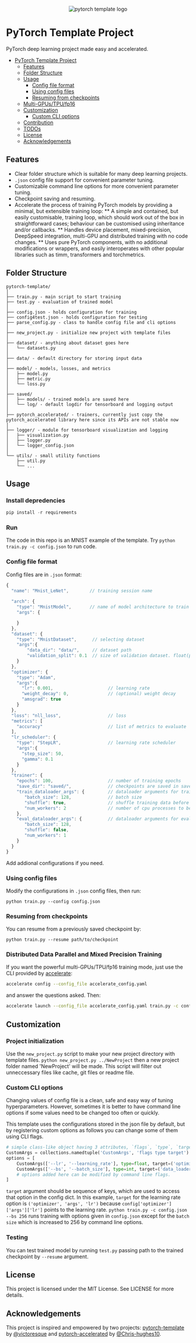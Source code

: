 <p align="center">
  <img src="docs/logo.png" alt="pytorch template logo">
</p>

# PyTorch Template Project
PyTorch deep learning project made easy and accelerated.
<!-- @import "[TOC]" {cmd="toc" depthFrom=1 depthTo=6 orderedList=false} -->

<!-- code_chunk_output -->

* [PyTorch Template Project](#pytorch-template-project)
	* [Features](#features)
	* [Folder Structure](#folder-structure)
	* [Usage](#usage)
		* [Config file format](#config-file-format)
		* [Using config files](#using-config-files)
		* [Resuming from checkpoints](#resuming-from-checkpoints)
    * [Multi-GPUs/TPU/fp16 ](#Distributed-Data-Parallel-and-Mixed-Precision-Training)
	* [Customization](#customization)
		* [Custom CLI options](#custom-cli-options)
	* [Contribution](#contribution)
	* [TODOs](#todos)
	* [License](#license)
	* [Acknowledgements](#acknowledgements)

<!-- /code_chunk_output -->

## Features
* Clear folder structure which is suitable for many deep learning projects.
* `.json` config file support for convenient parameter tuning.
* Customizable command line options for more convenient parameter tuning.
* Checkpoint saving and resuming.
* Accelerate the process of training PyTorch models by providing a minimal, but extensible training loop:
  ** A simple and contained, but easily customisable, training loop, which should work out of the box in straightforward cases; behaviour can be customised using inheritance and/or callbacks.
  ** Handles device placement, mixed-precision, DeepSpeed integration, multi-GPU and distributed training with no code changes.
  ** Uses pure PyTorch components, with no additional modifications or wrappers, and easily interoperates with other popular libraries such as timm, transformers and torchmetrics.

## Folder Structure
  ```
  pytorch-template/
  │
  ├── train.py - main script to start training
  ├── test.py - evaluation of trained model
  │
  ├── config.json - holds configuration for training
  ├── config4test.json - holds configuration for testing
  ├── parse_config.py - class to handle config file and cli options
  │
  ├── new_project.py - initialize new project with template files
  │
  ├── dataset/ - anything about dataset goes here
  │   └── datasets.py
  │
  ├── data/ - default directory for storing input data
  │
  ├── model/ - models, losses, and metrics
  │   ├── model.py
  │   ├── metric.py
  │   └── loss.py
  │
  ├── saved/
  │   ├── models/ - trained models are saved here
  │   └── log/ - default logdir for tensorboard and logging output
  │
  ├── pytorch_accelerated/ - trainers, currently just copy the pytorch_accelerated library here since its APIs are not stable now   
  │
  ├── logger/ - module for tensorboard visualization and logging
  │   ├── visualization.py
  │   ├── logger.py
  │   └── logger_config.json
  │  
  └── utils/ - small utility functions
      ├── util.py
      └── ...
  ```

## Usage
### Install depredencies
```py
pip install -r requirements
```
### Run
The code in this repo is an MNIST example of the template.
Try `python train.py -c config.json` to run code.

### Config file format
Config files are in `.json` format:
```javascript
{
  "name": "Mnist_LeNet",        // training session name
  
  "arch": {
    "type": "MnistModel",       // name of model architecture to train
    "args": {

    }                
  },
  "dataset": {
    "type": "MnistDataset",      // selecting dataset
    "args":{
        "data_dir": "data/",     // dataset path
        "validation_split": 0.1  // size of validation dataset. float(portion)
    }
  },
  "optimizer": {
    "type": "Adam",
    "args":{
      "lr": 0.001,                     // learning rate
      "weight_decay": 0,               // (optional) weight decay
      "amsgrad": true
    }
  },
  "loss": "nll_loss",                  // loss
  "metrics": [
    "accuracy"                         // list of metrics to evaluate
  ],                         
  "lr_scheduler": {
    "type": "StepLR",                  // learning rate scheduler
    "args":{
      "step_size": 50,          
      "gamma": 0.1
    }
  },
  "trainer": {
    "epochs": 100,                     // number of training epochs
    "save_dir": "saved/",              // checkpoints are saved in save_dir/models/name
    "train_dataloader_args": {         // dataloader arguments for training
       "batch_size": 128,              // batch size
       "shuffle": true,                // shuffle training data before splitting
       "num_workers": 2                // number of cpu processes to be used for data loading
    },
    "eval_dataloader_args": {          // dataloader arguments for evaluation
       "batch_size": 128, 
       "shuffle": false,
       "num_workers": 1
    }
  }
}
```

Add addional configurations if you need.

### Using config files
Modify the configurations in `.json` config files, then run:

  ```
  python train.py --config config.json
  ```

### Resuming from checkpoints
You can resume from a previously saved checkpoint by:

  ```
  python train.py --resume path/to/checkpoint
  ```

### Distributed Data Parallel and Mixed Precision Training
If you want the powerful multi-GPUs/TPU/fp16 training mode, just use the CLI provided by [accelerate](https://github.com/huggingface/accelerate):
```sh
accelerate config --config_file accelerate_config.yaml
```
and answer the questions asked. Then:
```sh
accelerate launch --config_file accelerate_config.yaml train.py -c config.json
```


## Customization

### Project initialization
Use the `new_project.py` script to make your new project directory with template files.
`python new_project.py ../NewProject` then a new project folder named 'NewProject' will be made.
This script will filter out unneccessary files like cache, git files or readme file. 

### Custom CLI options

Changing values of config file is a clean, safe and easy way of tuning hyperparameters. However, sometimes
it is better to have command line options if some values need to be changed too often or quickly.

This template uses the configurations stored in the json file by default, but by registering custom options as follows
you can change some of them using CLI flags.

  ```python
  # simple class-like object having 3 attributes, `flags`, `type`, `target`.
  CustomArgs = collections.namedtuple('CustomArgs', 'flags type target')
  options = [
      CustomArgs(['--lr', '--learning_rate'], type=float, target=('optimizer', 'args', 'lr')),
      CustomArgs(['--bs', '--batch_size'], type=int, target=('data_loader', 'args', 'batch_size'))
      # options added here can be modified by command line flags.
  ]
  ```
`target` argument should be sequence of keys, which are used to access that option in the config dict. In this example, `target` 
for the learning rate option is `('optimizer', 'args', 'lr')` because `config['optimizer']['args']['lr']` points to the learning rate.
`python train.py -c config.json --bs 256` runs training with options given in `config.json` except for the `batch size`
which is increased to 256 by command line options.

### Testing
You can test trained model by running `test.py` passing path to the trained checkpoint by `--resume` argument.

## License
This project is licensed under the MIT License. See  LICENSE for more details.

## Acknowledgements
This project is inspired and empowered by two projects: [pytorch-template](https://github.com/victoresque/pytorch-template) by [@victoresque](https://github.com/victoresque) and [pytorch-accelerated](https://github.com/Chris-hughes10/pytorch-accelerated) by [@Chris-hughes10](https://github.com/Chris-hughes10).